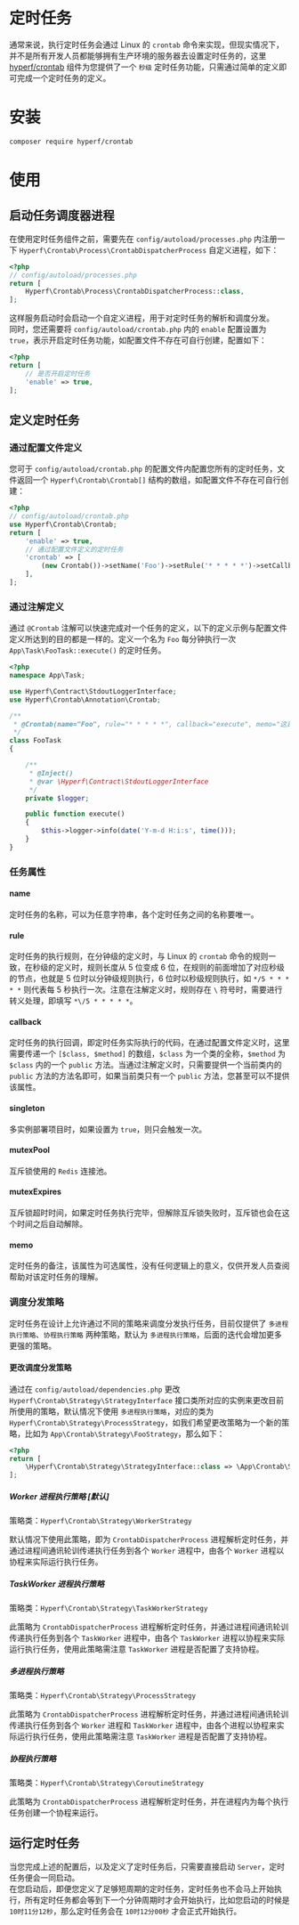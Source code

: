 # 定时任务

通常来说，执行定时任务会通过 Linux 的 `crontab` 命令来实现，但现实情况下，并不是所有开发人员都能够拥有生产环境的服务器去设置定时任务的，这里 [hyperf/crontab](https://github.com/hyperf/crontab) 组件为您提供了一个 `秒级` 定时任务功能，只需通过简单的定义即可完成一个定时任务的定义。 

# 安装

```bash
composer require hyperf/crontab
```

# 使用

## 启动任务调度器进程

在使用定时任务组件之前，需要先在 `config/autoload/processes.php` 内注册一下 `Hyperf\Crontab\Process\CrontabDispatcherProcess` 自定义进程，如下：

```php
<?php
// config/autoload/processes.php
return [
    Hyperf\Crontab\Process\CrontabDispatcherProcess::class,
];
```

这样服务启动时会启动一个自定义进程，用于对定时任务的解析和调度分发。   
同时，您还需要将 `config/autoload/crontab.php` 内的 `enable` 配置设置为 `true`，表示开启定时任务功能，如配置文件不存在可自行创建，配置如下：

```php
<?php
return [
    // 是否开启定时任务
    'enable' => true,
];
```

## 定义定时任务

### 通过配置文件定义

您可于 `config/autoload/crontab.php` 的配置文件内配置您所有的定时任务，文件返回一个 `Hyperf\Crontab\Crontab[]` 结构的数组，如配置文件不存在可自行创建：

```php
<?php
// config/autoload/crontab.php
use Hyperf\Crontab\Crontab;
return [
    'enable' => true,
    // 通过配置文件定义的定时任务
    'crontab' => [
        (new Crontab())->setName('Foo')->setRule('* * * * *')->setCallback([App\Task\FooTask::class, 'execute'])->setMemo('这是一个示例的定时任务'),
    ],
];
```

### 通过注解定义

通过 `@Crontab` 注解可以快速完成对一个任务的定义，以下的定义示例与配置文件定义所达到的目的都是一样的。定义一个名为 `Foo` 每分钟执行一次 `App\Task\FooTask::execute()` 的定时任务。

```php
<?php
namespace App\Task;

use Hyperf\Contract\StdoutLoggerInterface;
use Hyperf\Crontab\Annotation\Crontab;

/**
 * @Crontab(name="Foo", rule="* * * * *", callback="execute", memo="这是一个示例的定时任务")
 */
class FooTask
{

    /**
     * @Inject()
     * @var \Hyperf\Contract\StdoutLoggerInterface
     */
    private $logger;

    public function execute()
    {
        $this->logger->info(date('Y-m-d H:i:s', time()));
    }
}
```

### 任务属性

#### name

定时任务的名称，可以为任意字符串，各个定时任务之间的名称要唯一。

#### rule

定时任务的执行规则，在分钟级的定义时，与 Linux 的 `crontab` 命令的规则一致，在秒级的定义时，规则长度从 5 位变成 6 位，在规则的前面增加了对应秒级的节点，也就是 5 位时以分钟级规则执行，6 位时以秒级规则执行，如 `*/5 * * * * *` 则代表每 5 秒执行一次。注意在注解定义时，规则存在 `\` 符号时，需要进行转义处理，即填写 `*\/5 * * * * *`。

#### callback

定时任务的执行回调，即定时任务实际执行的代码，在通过配置文件定义时，这里需要传递一个 `[$class, $method]` 的数组，`$class` 为一个类的全称，`$method` 为 `$class` 内的一个 `public` 方法。当通过注解定义时，只需要提供一个当前类内的 `public` 方法的方法名即可，如果当前类只有一个 `public` 方法，您甚至可以不提供该属性。

#### singleton

多实例部署项目时，如果设置为 `true`，则只会触发一次。

#### mutexPool

互斥锁使用的 `Redis` 连接池。

#### mutexExpires

互斥锁超时时间，如果定时任务执行完毕，但解除互斥锁失败时，互斥锁也会在这个时间之后自动解除。

#### memo

定时任务的备注，该属性为可选属性，没有任何逻辑上的意义，仅供开发人员查阅帮助对该定时任务的理解。

### 调度分发策略

定时任务在设计上允许通过不同的策略来调度分发执行任务，目前仅提供了 `多进程执行策略`、`协程执行策略` 两种策略，默认为 `多进程执行策略`，后面的迭代会增加更多更强的策略。   

#### 更改调度分发策略

通过在 `config/autoload/dependencies.php` 更改 `Hyperf\Crontab\Strategy\StrategyInterface` 接口类所对应的实例来更改目前所使用的策略，默认情况下使用 `多进程执行策略`，对应的类为 `Hyperf\Crontab\Strategy\ProcessStrategy`，如我们希望更改策略为一个新的策略，比如为 `App\Crontab\Strategy\FooStrategy`，那么如下：

```php
<?php
return [
    \Hyperf\Crontab\Strategy\StrategyInterface::class => \App\Crontab\Strategy\FooStrategy::class,
];
```

##### Worker 进程执行策略 [默认]

策略类：`Hyperf\Crontab\Strategy\WorkerStrategy`   

默认情况下使用此策略，即为 `CrontabDispatcherProcess` 进程解析定时任务，并通过进程间通讯轮训传递执行任务到各个 `Worker` 进程中，由各个 `Worker` 进程以协程来实际运行执行任务。

##### TaskWorker 进程执行策略

策略类：`Hyperf\Crontab\Strategy\TaskWorkerStrategy`   

此策略为 `CrontabDispatcherProcess` 进程解析定时任务，并通过进程间通讯轮训传递执行任务到各个 `TaskWorker` 进程中，由各个 `TaskWorker` 进程以协程来实际运行执行任务，使用此策略需注意 `TaskWorker` 进程是否配置了支持协程。

##### 多进程执行策略

策略类：`Hyperf\Crontab\Strategy\ProcessStrategy`   

此策略为 `CrontabDispatcherProcess` 进程解析定时任务，并通过进程间通讯轮训传递执行任务到各个 `Worker` 进程和 `TaskWorker` 进程中，由各个进程以协程来实际运行执行任务，使用此策略需注意 `TaskWorker` 进程是否配置了支持协程。

##### 协程执行策略

策略类：`Hyperf\Crontab\Strategy\CoroutineStrategy`   

此策略为 `CrontabDispatcherProcess` 进程解析定时任务，并在进程内为每个执行任务创建一个协程来运行。

## 运行定时任务

当您完成上述的配置后，以及定义了定时任务后，只需要直接启动 `Server`，定时任务便会一同启动。   
在您启动后，即便您定义了足够短周期的定时任务，定时任务也不会马上开始执行，所有定时任务都会等到下一个分钟周期时才会开始执行，比如您启动的时候是 `10时11分12秒`，那么定时任务会在 `10时12分00秒` 才会正式开始执行。
